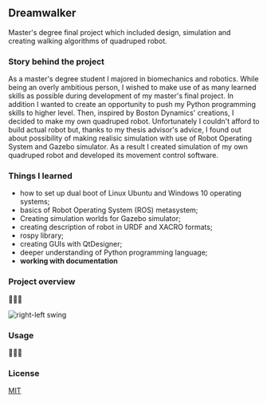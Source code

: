 ## Dreamwalker
Master's degree final project which included design, simulation and creating walking algorithms of quadruped robot.

### Story behind the project

As a master's degree student I majored in biomechanics and robotics. While being an overly ambitious person, I wished to make use of as many learned skills as possible during development of my master's final project. In addition I wanted to create an opportunity to push my Python programming skills to higher level. Then, inspired by Boston Dynamics' creations, I decided to make my own quadruped robot. Unfortunately I couldn't afford to build actual robot but, thanks to my thesis advisor's advice, I found out about possibility of making realisic simulation with use of Robot Operating System and Gazebo simulator. As a result I created simulation of my own quadruped robot and developed its movement control software.

### Things I learned
- how to set up dual boot of Linux Ubuntu and Windows 10 operating systems;
- basics of Robot Operating System (ROS) metasystem;
- Creating simulation worlds for Gazebo simulator;
- creating description of robot in URDF and XACRO formats;
- rospy library;
- creating GUIs with QtDesigner;
- deeper understanding of Python programming language;
- **working with documentation**

### Project overview

🚧🚧🚧

![right-left swing](https://user-images.githubusercontent.com/51023622/114757579-51ceee00-9d5c-11eb-8904-d62f83f91584.gif)

### Usage

🚧🚧🚧

### License
[MIT](https://choosealicense.com/licenses/mit/)
